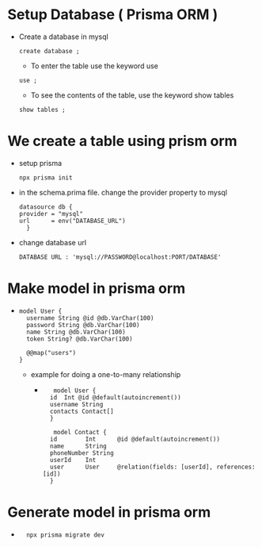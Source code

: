 # Setup Database ( Prisma ORM )

* Create a database in mysql
    ```
    create database ;
    ```
    *  To enter the table use the keyword use
    ```
    use ;
    ```

    * To see the contents of the table, use the keyword show tables
    ```
    show tables ;
    ```

# We create a table using prism orm

* setup prisma
    ```
    npx prisma init
    ```

* in the schema.prima file. change the provider property to mysql 
    ```
    datasource db {
    provider = "mysql"
    url      = env("DATABASE_URL")
      }
    ```
* change database url
    ```
    DATABASE URL : 'mysql://PASSWORD@localhost:PORT/DATABASE' 
    ```

# Make model in prisma orm
* ```
  model User {
    username String @id @db.VarChar(100)
    password String @db.VarChar(100)
    name String @db.VarChar(100)
    token String? @db.VarChar(100)

    @@map("users")
  }
  ```
    * example for doing a one-to-many relationship
        * ```
             model User {
            id  Int @id @default(autoincrement())
            username String
            contacts Contact[]
            }

             model Contact {
            id        Int      @id @default(autoincrement())
            name      String
            phoneNumber String
            userId    Int
            user      User     @relation(fields: [userId], references: [id])
            }
          ```

# Generate model in prisma orm

* ```
    npx prisma migrate dev
  ```

